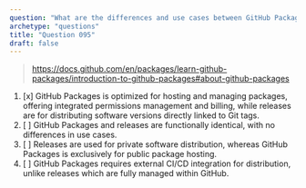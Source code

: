 ```yaml
---
question: "What are the differences and use cases between GitHub Packages and releases?"
archetype: "questions"
title: "Question 095"
draft: false
---
```


> https://docs.github.com/en/packages/learn-github-packages/introduction-to-github-packages#about-github-packages
1. [x] GitHub Packages is optimized for hosting and managing packages, offering integrated permissions management and billing, while releases are for distributing software versions directly linked to Git tags.
1. [ ] GitHub Packages and releases are functionally identical, with no differences in use cases.
1. [ ] Releases are used for private software distribution, whereas GitHub Packages is exclusively for public package hosting.
1. [ ] GitHub Packages requires external CI/CD integration for distribution, unlike releases which are fully managed within GitHub.
